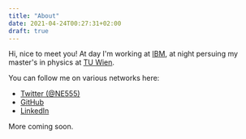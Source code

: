 ```yaml
---
title: "About"
date: 2021-04-24T00:27:31+02:00
draft: true
---
```


Hi, nice to meet you! At day I'm working at [IBM](https://www.ibm.com/at-de), at night persuing my master's in physics at [TU Wien](https://www.tuwien.at/).

You can follow me on various networks here:

- [Twitter (@NE555)](https://twitter.com/ne555)
- [GitHub](https://github.com/nicoeinsidler)
- [LinkedIn](https://www.linkedin.com/in/nicoeinsidler/)

<!--more-->



More coming soon.

